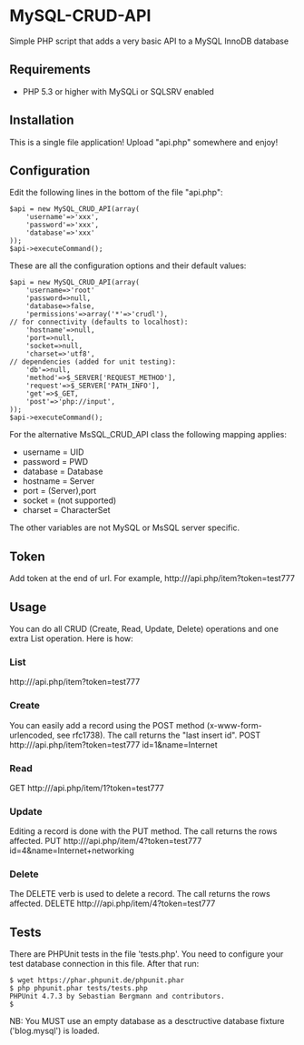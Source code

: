 # MySQL-CRUD-API

Simple PHP script that adds a very basic API to a MySQL InnoDB database

## Requirements

  - PHP 5.3 or higher with MySQLi or SQLSRV enabled

## Installation

This is a single file application! Upload "api.php" somewhere and enjoy!


## Configuration

Edit the following lines in the bottom of the file "api.php":

```
$api = new MySQL_CRUD_API(array(
	'username'=>'xxx',
	'password'=>'xxx',
	'database'=>'xxx'
));
$api->executeCommand();
```

These are all the configuration options and their default values:

```
$api = new MySQL_CRUD_API(array(
	'username=>'root'
	'password=>null,
	'database=>false,
	'permissions'=>array('*'=>'crudl'),
// for connectivity (defaults to localhost):
	'hostname'=>null,
	'port=>null,
	'socket=>null,
	'charset=>'utf8',
// dependencies (added for unit testing):
	'db'=>null,
	'method'=>$_SERVER['REQUEST_METHOD'],
	'request'=>$_SERVER['PATH_INFO'],
	'get'=>$_GET,
	'post'=>'php://input',
));
$api->executeCommand();
```

For the alternative MsSQL_CRUD_API class the following mapping applies:

 - username = UID
 - password = PWD
 - database = Database
 - hostname = Server
 - port = (Server),port
 - socket = (not supported)
 - charset = CharacterSet

The other variables are not MySQL or MsSQL server specific.


## Token
Add token at the end of url. For example, http://<DOMAIN>/api.php/item?token=test777

## Usage
You can do all CRUD (Create, Read, Update, Delete) operations and one extra List operation. Here is how:

### List
http://<DOMAIN>/api.php/item?token=test777

### Create
You can easily add a record using the POST method 
(x-www-form-urlencoded, see rfc1738). The call returns the "last insert id".
POST http://<DOMAIN>/api.php/item?token=test777
id=1&name=Internet

### Read
GET http://<DOMAIN>/api.php/item/1?token=test777

### Update
Editing a record is done with the PUT method. The call returns the rows affected.
PUT http://<DOMAIN>/api.php/item/4?token=test777
id=4&name=Internet+networking


### Delete
The DELETE verb is used to delete a record. The call returns the rows affected.
DELETE http://<DOMAIN>/api.php/item/4?token=test777

## Tests

There are PHPUnit tests in the file 'tests.php'. You need to configure your test database connection in this file. After that run:

```
$ wget https://phar.phpunit.de/phpunit.phar
$ php phpunit.phar tests/tests.php
PHPUnit 4.7.3 by Sebastian Bergmann and contributors.
$
```

NB: You MUST use an empty database as a desctructive database fixture ('blog.mysql') is loaded.
